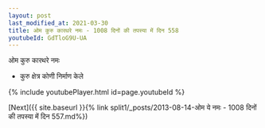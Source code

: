 ```yaml
---
layout: post
last_modified_at: 2021-03-30
title: ओम कुरु कारथरे नमः - 1008 दिनों की तपस्या में दिन 558
youtubeId: GdTloG9U-UA
---
```

 
 
 ओम कुरु कारथरे नमः  
 
 -  कुरु क्षेत्र कोणी निर्माण केले 
 
  
 
  
 
 
 
 
 
 


{% include youtubePlayer.html id=page.youtubeId %}
 
[Next]({{ site.baseurl }}{% link  split1/_posts/2013-08-14-ओम ये नमः - 1008 दिनों की तपस्या में दिन 557.md%})
 
